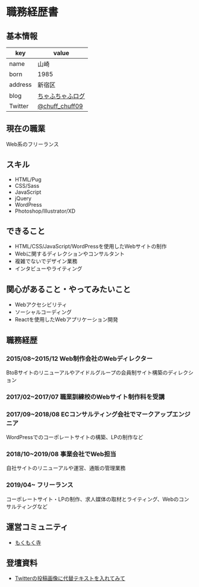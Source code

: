 # 職務経歴書

## 基本情報

|key|value|
|---|---|
|name| 山崎 |
|born|1985|
|address|新宿区|
|blog|[ちゃふちゃふログ](https://chuff-chuff.hatenablog.com/)|
|Twitter|[@chuff_chuff09](https://twitter.com/chuff_chuff09)|

## 現在の職業

Web系のフリーランス

## スキル

- HTML/Pug
- CSS/Sass
- JavaScript
- jQuery
- WordPress
- Photoshop/Illustrator/XD

## できること

- HTML/CSS/JavaScript/WordPressを使用したWebサイトの制作
- Webに関するディレクションやコンサルタント
- 複雑でないでデザイン業務
- インタビューやライティング

## 関心があること・やってみたいこと

- Webアクセシビリティ
- ソーシャルコーディング
- Reactを使用したWebアプリケーション開発

## 職務経歴

### 2015/08~2015/12 Web制作会社のWebディレクター

BtoBサイトのリニューアルやアイドルグループの会員制サイト構築のディレクション

### 2017/02~2017/07 職業訓練校のWebサイト制作科を受講

### 2017/09~2018/08 ECコンサルティング会社でマークアップエンジニア

WordPressでのコーポレートサイトの構築、LPの制作など

### 2018/10~2019/08 事業会社でWeb担当

自社サイトのリニューアルや運営、通販の管理業務

### 2019/04~ フリーランス

コーポレートサイト・LPの制作、求人媒体の取材とライティング、Webのコンサルティングなど

## 運営コミュニティ

- [もくもく寺](https://frontend-temple.connpass.com/)

## 登壇資料

- [Twitterの投稿画像に代替テキストを入れてみて](https://docs.google.com/presentation/d/1OO7FFOokfqeiD_UK59Ll-dDzOjedrmqZqqQ6MN09vwA/edit#slide=id.g64acefeeba_0_6)
